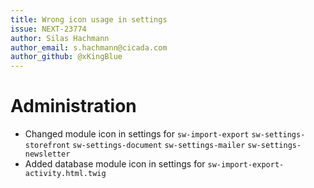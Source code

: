 ```yaml
---
title: Wrong icon usage in settings
issue: NEXT-23774
author: Silas Hachmann
author_email: s.hachmann@cicada.com
author_github: @xKingBlue
---
```

# Administration
* Changed module icon in settings for `sw-import-export` `sw-settings-storefront` `sw-settings-document` `sw-settings-mailer` `sw-settings-newsletter`
* Added database module icon in settings for `sw-import-export-activity.html.twig`
